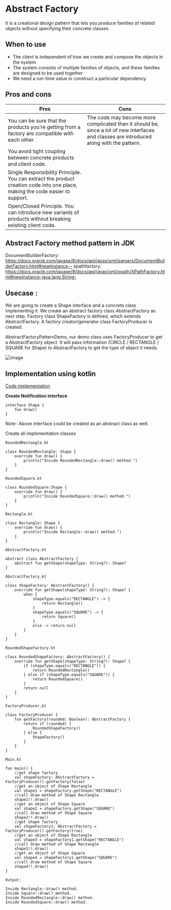 # Abstract Factory
It is a creational design pattern that lets you produce families of related objects without specifying their concrete classes.

## When to use
* The client is independent of how we create and compose the objects in the system
* The system consists of multiple families of objects, and these families are designed to be used together
* We need a run-time value to construct a particular dependency

## Pros and cons

Pros | Cons
-----| ----
 You can be sure that the products you’re getting from a factory are compatible with each other. | The code may become more complicated than it should be, since a lot of new interfaces and classes are introduced along with the pattern.
You avoid tight coupling between concrete products and client code.|
 Single Responsibility Principle. You can extract the product creation code into one place, making the code easier to support.|
 Open/Closed Principle. You can introduce new variants of products without breaking existing client code.|

## Abstract Factory method pattern in JDK
DocumentBuilderFactory: https://docs.oracle.com/javase/8/docs/api/javax/xml/parsers/DocumentBuilderFactory.html#newInstance--
xpathfactory: https://docs.oracle.com/javase/9/docs/api/javax/xml/xpath/XPathFactory.html#newInstance-java.lang.String-

## Usecase : 
We are going to create a Shape interface and a concrete class implementing it. We create an abstract factory class AbstractFactory as next step. Factory class ShapeFactory is defined, which extends AbstractFactory. A factory creator/generator class FactoryProducer is created.

AbstractFactoryPatternDemo, our demo class uses FactoryProducer to get a AbstractFactory object. It will pass information (CIRCLE / RECTANGLE / SQUARE for Shape) to AbstractFactory to get the type of object it needs.

![image](https://user-images.githubusercontent.com/51394570/139076944-b9bcf318-5ef3-4e08-8ba7-9b45e7ee6de3.png)



## Implementation using kotlin

[Code implementation](https://github.com/kulkarnivis/design-pattern/tree/main/creational/factory_method/src/main/kotlin)

**Create Notification interface**

```
interface Shape {
    fun draw()
}
```
Note- Above interface could be created as an abstract class as well. 

Create all implementation classes

```
RoundedRectangle.kt
```

```
class RoundedRectangle: Shape {
    override fun draw() {
        println("Inside RoundedRectangle::draw() method.")
    }
}
```
```
RoundedSquare.kt
```

```
class RoundedSquare:Shape {
    override fun draw() {
        println("Inside RoundedSquare::draw() method.")
    }
}
```
```
Rectangle.kt
```
```
class Rectangle: Shape {
    override fun draw() {
        println("Inside Rectangle::draw() method.")
    }
}
```
```
AbstractFactory.kt
```

```
abstract class AbstractFactory {
    abstract fun getShape(shapeType: String?): Shape?
}
```
```
AbstractFactory.kt
```
```
class ShapeFactory: AbstractFactory() {
    override fun getShape(shapeType: String?): Shape? {
        when {
            shapeType.equals("RECTANGLE") -> {
                return Rectangle()
            }
            shapeType.equals("SQUARE") -> {
                return Square()
            }
            else -> return null
        }
    }
}
```
```
RoundedShapeFactory.kt
```
```
class RoundedShapeFactory: AbstractFactory() {
    override fun getShape(shapeType: String?): Shape? {
        if (shapeType.equals("RECTANGLE")) {
            return RoundedRectangle()
        } else if (shapeType.equals("SQUARE")) {
            return RoundedSquare()
        }
        return null
    }
}
```
```
FactoryProducer.kt
```

```
class FactoryProducer {
    fun getFactory(rounded: Boolean): AbstractFactory {
        return if (rounded) {
            RoundedShapeFactory()
        } else {
            ShapeFactory()
        }
    }
}

```
```
Main.kt
```

```
fun main() {
    //get shape factory
    val shapeFactory: AbstractFactory = FactoryProducer().getFactory(false)
    //get an object of Shape Rectangle
    val shape1 = shapeFactory.getShape("RECTANGLE")
    //call draw method of Shape Rectangle
    shape1!!.draw()
    //get an object of Shape Square
    val shape2 = shapeFactory.getShape("SQUARE")
    //call draw method of Shape Square
    shape2!!.draw()
    //get shape factory
    val shapeFactory1: AbstractFactory = FactoryProducer().getFactory(true)
    //get an object of Shape Rectangle
    val shape3 = shapeFactory1.getShape("RECTANGLE")
    //call draw method of Shape Rectangle
    shape3!!.draw()
    //get an object of Shape Square
    val shape4 = shapeFactory1.getShape("SQUARE")
    //call draw method of Shape Square
    shape4!!.draw()
}
```
```
Output:

Inside Rectangle::draw() method.
Inside Square::draw() method.
Inside RoundedRectangle::draw() method.
Inside RoundedSquare::draw() method.
```
